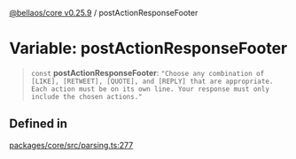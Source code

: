 [@bellaos/core v0.25.9](../index.md) / postActionResponseFooter

# Variable: postActionResponseFooter

> `const` **postActionResponseFooter**: `"Choose any combination of [LIKE], [RETWEET], [QUOTE], and [REPLY] that are appropriate. Each action must be on its own line. Your response must only include the chosen actions."`

## Defined in

[packages/core/src/parsing.ts:277](https://github.com/bellaOS/bella/blob/main/packages/core/src/parsing.ts#L277)
